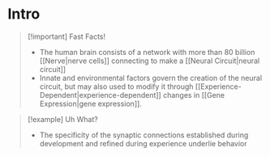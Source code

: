 
# Intro

>[!important] Fast Facts!
>- The human brain consists of a network with more than 80 billion [[Nerve|nerve cells]] connecting to make a [[Neural Circuit|neural circuit]] 
>- Innate and environmental factors govern the creation of the neural circuit, but may also used to modify it through [[Experience-Dependent|experience-dependent]] changes in [[Gene Expression|gene expression]]. 

>[!example] Uh What?
>- The specificity of the synaptic connections established
during development and refined during experience underlie behavior
